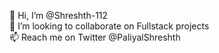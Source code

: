  👋 Hi, I’m @Shreshth-112 <br />
 🤖 I’m looking to collaborate on Fullstack projects <br />
 📫 Reach me on Twitter @PaliyalShreshth
 
